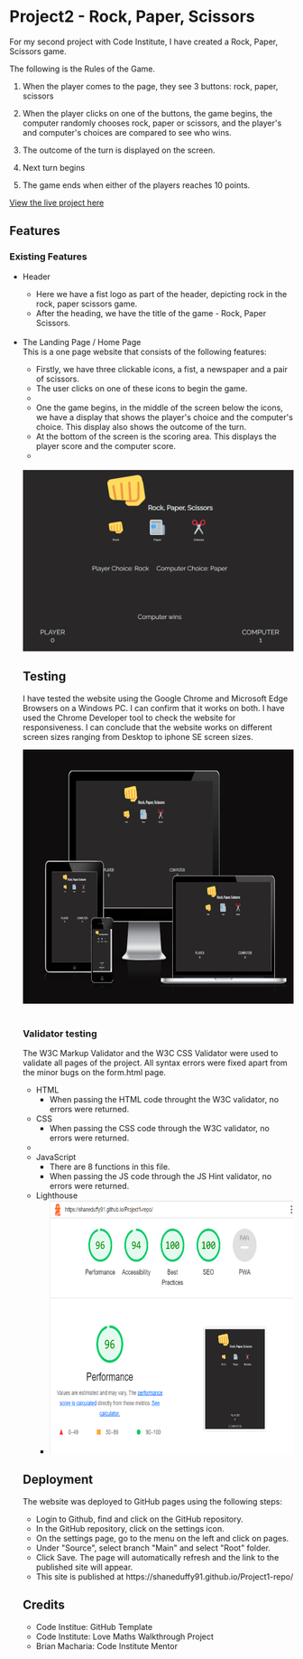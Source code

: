# Project2 - Rock, Paper, Scissors

For my second project with Code Institute, I have created a Rock, Paper, Scissors game.

The following is the Rules of the Game.
1. When the player comes to the page, they see 3 buttons: rock, paper, scissors
2. When the player clicks on one of the buttons, the game begins, the computer
    randomly chooses rock, paper or scissors, and the player's and computer's 
    choices are compared to see who wins.

3. The outcome of the turn is displayed on the screen.

4. Next turn begins 
5. The game ends when either of the players reaches 10 points.

<a href="https://shaneduffy91.github.io/Project1-repo/" target="_blank" aria-label="The live project">View the live project here</a>

## Features
### Existing Features

<ul> 
<li>Header</li>
        <ul>
        <li>Here we have a fist logo as part of the header, depicting rock in the rock, paper scissors game.</li>
        <li>After the heading, we have the title of the game - Rock, Paper Scissors.</li>
        </ul>
        <br>

<li>The Landing Page / Home Page</li>
This is a one page website that consists of the following features:
        <ul>
        <li>Firstly, we have three clickable icons, a fist, a newspaper and a pair of scissors.</li>
        <li>The user clicks on one of these icons to begin the game.<li>
        <li>One the game begins, in the middle of the screen below the icons, we have a display that shows the player's choice and the computer's choice. This display also shows the outcome of the turn. 
        <li>At the bottom of the screen is the scoring area. This displays the player score and the computer score.<li>
        </ul>
        <br>
 
<img src = "assets/images/Rock paper scissors 26-07-2023.png" alt = "image of home page">
  
<br>


## Testing
I have tested the website using the Google Chrome and Microsoft Edge Browsers on a Windows PC. I can confirm that it works on both.
I have used the Chrome Developer tool to check the website for responsiveness. I can conclude that the website works on different screen 
sizes ranging from Desktop to iphone SE screen sizes.

<img src="assets/images/amiresponsive.png"  style="width:600px; height:450px" alt="Responsive Website">

<br>
<br>

### Validator testing
The W3C Markup Validator and the W3C CSS Validator were used to validate all pages of the project. All syntax errors were fixed 
apart from the minor bugs on the form.html page.
<ul>
        <li>
        HTML
        <ul><li>When passing the HTML code throught the W3C validator, no errors were returned.</li></ul>
        </li>
        <li>
        CSS
        <ul><li>When passing the CSS code through the W3C validator, no errors were returned.</li>
        </ul>
        </li>
        <li>
        <li>JavaScript
        <ul><li>There are 8 functions in this file.</li>
            <li>When passing the JS code through the JS Hint validator, no errors were returned. 
            </li>
        </ul>
        </li>
        <li>
        Lighthouse
        <ul>
        <li><img src="assets/images/Screenshot 2023-07-26 212101.png"  style="width:700px; height:450px" alt="Lighthouse"></li>
        </ul>
        </li>
</ul>


## Deployment
The website was deployed to GitHub pages using the following steps:
<ul>
<li>Login to Github, find and click on the GitHub repository.</li>
<li>In the GitHub repository, click on the settings icon.</li>
<li>On the settings page, go to the menu on the left and click on pages.</li>
<li>Under "Source", select branch "Main" and select "Root" folder.</li>
<li>Click Save. The page will automatically refresh and the link to the published site will appear.</li>
<li>This site is published at  <a href="https://shaneduffy91.github.io/Project1-repo/" target="_blank" aria-label="The live project"></a>https://shaneduffy91.github.io/Project1-repo/</li>
</ul> 

## Credits
<ul>
<li>Code Institue: GitHub Template</li>
<li>Code Institute: Love Maths Walkthrough Project</li>
<li>Brian Macharia: Code Institute Mentor</li>
</ul>

